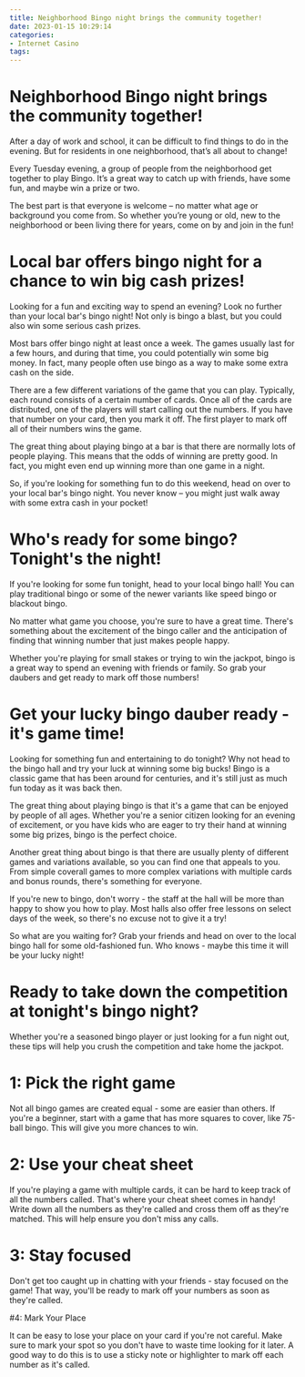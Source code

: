 ```yaml
---
title: Neighborhood Bingo night brings the community together!
date: 2023-01-15 10:29:14
categories:
- Internet Casino
tags:
---
```



#  Neighborhood Bingo night brings the community together!

After a day of work and school, it can be difficult to find things to do in the evening. But for residents in one neighborhood, that’s all about to change!

Every Tuesday evening, a group of people from the neighborhood get together to play Bingo. It’s a great way to catch up with friends, have some fun, and maybe win a prize or two.

The best part is that everyone is welcome – no matter what age or background you come from. So whether you’re young or old, new to the neighborhood or been living there for years, come on by and join in the fun!

#  Local bar offers bingo night for a chance to win big cash prizes!

Looking for a fun and exciting way to spend an evening? Look no further than your local bar's bingo night! Not only is bingo a blast, but you could also win some serious cash prizes.

Most bars offer bingo night at least once a week. The games usually last for a few hours, and during that time, you could potentially win some big money. In fact, many people often use bingo as a way to make some extra cash on the side.

There are a few different variations of the game that you can play. Typically, each round consists of a certain number of cards. Once all of the cards are distributed, one of the players will start calling out the numbers. If you have that number on your card, then you mark it off. The first player to mark off all of their numbers wins the game.

The great thing about playing bingo at a bar is that there are normally lots of people playing. This means that the odds of winning are pretty good. In fact, you might even end up winning more than one game in a night.

So, if you're looking for something fun to do this weekend, head on over to your local bar's bingo night. You never know – you might just walk away with some extra cash in your pocket!

#  Who's ready for some bingo? Tonight's the night!

If you're looking for some fun tonight, head to your local bingo hall! You can play traditional bingo or some of the newer variants like speed bingo or blackout bingo.

No matter what game you choose, you're sure to have a great time. There's something about the excitement of the bingo caller and the anticipation of finding that winning number that just makes people happy.

Whether you're playing for small stakes or trying to win the jackpot, bingo is a great way to spend an evening with friends or family. So grab your daubers and get ready to mark off those numbers!

#  Get your lucky bingo dauber ready - it's game time!

Looking for something fun and entertaining to do tonight? Why not head to the bingo hall and try your luck at winning some big bucks! Bingo is a classic game that has been around for centuries, and it's still just as much fun today as it was back then.

The great thing about playing bingo is that it's a game that can be enjoyed by people of all ages. Whether you're a senior citizen looking for an evening of excitement, or you have kids who are eager to try their hand at winning some big prizes, bingo is the perfect choice.

Another great thing about bingo is that there are usually plenty of different games and variations available, so you can find one that appeals to you. From simple coverall games to more complex variations with multiple cards and bonus rounds, there's something for everyone.

If you're new to bingo, don't worry - the staff at the hall will be more than happy to show you how to play. Most halls also offer free lessons on select days of the week, so there's no excuse not to give it a try!

So what are you waiting for? Grab your friends and head on over to the local bingo hall for some old-fashioned fun. Who knows - maybe this time it will be your lucky night!

#  Ready to take down the competition at tonight's bingo night?

Whether you're a seasoned bingo player or just looking for a fun night out, these tips will help you crush the competition and take home the jackpot.

# 1: Pick the right game

Not all bingo games are created equal - some are easier than others. If you're a beginner, start with a game that has more squares to cover, like 75-ball bingo. This will give you more chances to win.

# 2: Use your cheat sheet

If you're playing a game with multiple cards, it can be hard to keep track of all the numbers called. That's where your cheat sheet comes in handy! Write down all the numbers as they're called and cross them off as they're matched. This will help ensure you don't miss any calls.

# 3: Stay focused

Don't get too caught up in chatting with your friends - stay focused on the game! That way, you'll be ready to mark off your numbers as soon as they're called.

#4: Mark Your Place

It can be easy to lose your place on your card if you're not careful. Make sure to mark your spot so you don't have to waste time looking for it later. A good way to do this is to use a sticky note or highlighter to mark off each number as it's called.